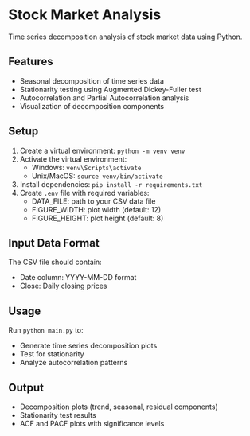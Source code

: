 # Stock Market Analysis

Time series decomposition analysis of stock market data using Python.

## Features
- Seasonal decomposition of time series data
- Stationarity testing using Augmented Dickey-Fuller test
- Autocorrelation and Partial Autocorrelation analysis
- Visualization of decomposition components

## Setup
1. Create a virtual environment: `python -m venv venv`
2. Activate the virtual environment:
   - Windows: `venv\Scripts\activate`
   - Unix/MacOS: `source venv/bin/activate`
3. Install dependencies: `pip install -r requirements.txt`
4. Create `.env` file with required variables:
   - DATA_FILE: path to your CSV data file
   - FIGURE_WIDTH: plot width (default: 12)
   - FIGURE_HEIGHT: plot height (default: 8)

## Input Data Format
The CSV file should contain:
- Date column: YYYY-MM-DD format
- Close: Daily closing prices

## Usage
Run `python main.py` to:
- Generate time series decomposition plots
- Test for stationarity
- Analyze autocorrelation patterns

## Output
- Decomposition plots (trend, seasonal, residual components)
- Stationarity test results
- ACF and PACF plots with significance levels
